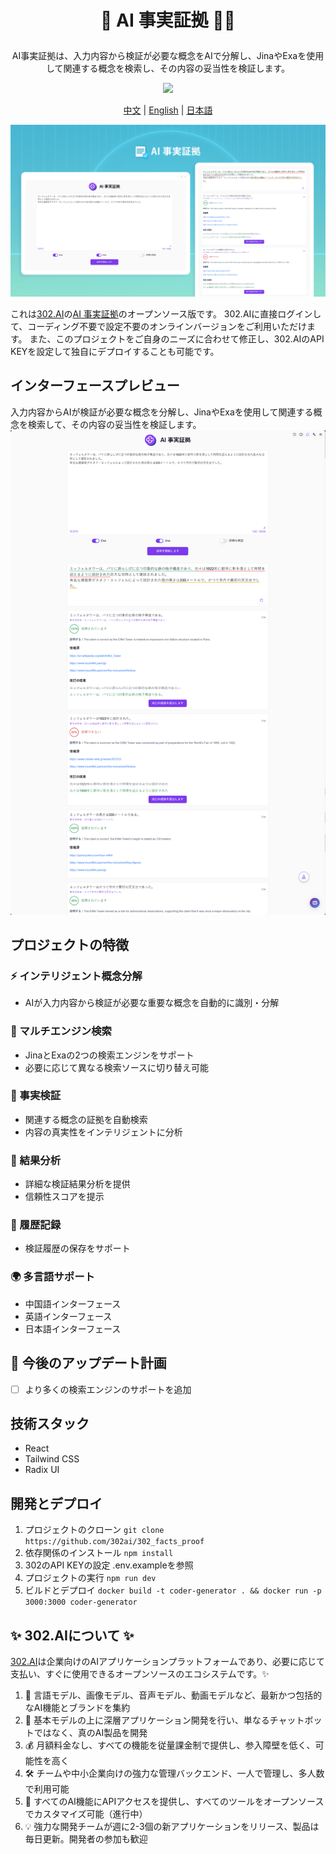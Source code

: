 # <p align="center">🧪 AI 事実証拠 🚀✨</p>

<p align="center">AI事実証拠は、入力内容から検証が必要な概念をAIで分解し、JinaやExaを使用して関連する概念を検索し、その内容の妥当性を検証します。</p>

<p align="center"><a href="https://302.ai/product/detail/62" target="blank"><img src="https://file.302.ai/gpt/imgs/github/20250102/72a57c4263944b73bf521830878ae39a.png" /></a></p >

<p align="center"><a href="README_zh.md">中文</a> | <a href="README.md">English</a> | <a href="README_ja.md">日本語</a></p>

![](docs/302_AI_facts_proof_jp.png)

これは[302.AI](https://302.ai/ja/)の[AI 事実証拠](https://302.ai/product/detail/62)のオープンソース版です。
302.AIに直接ログインして、コーディング不要で設定不要のオンラインバージョンをご利用いただけます。
また、このプロジェクトをご自身のニーズに合わせて修正し、302.AIのAPI KEYを設定して独自にデプロイすることも可能です。

## インターフェースプレビュー
入力内容からAIが検証が必要な概念を分解し、JinaやExaを使用して関連する概念を検索して、その内容の妥当性を検証します。
![](docs/302_AI_facts_proof_jp_screenshot_01.png)      

## プロジェクトの特徴
### ⚡ インテリジェント概念分解
- AIが入力内容から検証が必要な重要な概念を自動的に識別・分解
### 🔄 マルチエンジン検索
- JinaとExaの2つの検索エンジンをサポート
- 必要に応じて異なる検索ソースに切り替え可能
### 🧪 事実検証
- 関連する概念の証拠を自動検索
- 内容の真実性をインテリジェントに分析
### 🤖 結果分析
- 詳細な検証結果分析を提供
- 信頼性スコアを提示
### 📑 履歴記録
- 検証履歴の保存をサポート
### 🌍 多言語サポート
- 中国語インターフェース
- 英語インターフェース
- 日本語インターフェース

## 🚩 今後のアップデート計画
- [ ] より多くの検索エンジンのサポートを追加

## 技術スタック
- React
- Tailwind CSS
- Radix UI

## 開発とデプロイ
1. プロジェクトのクローン `git clone https://github.com/302ai/302_facts_proof`
2. 依存関係のインストール `npm install`
3. 302のAPI KEYの設定 .env.exampleを参照
4. プロジェクトの実行 `npm run dev`
5. ビルドとデプロイ `docker build -t coder-generator . && docker run -p 3000:3000 coder-generator`

## ✨ 302.AIについて ✨
[302.AI](https://302.ai/ja/)は企業向けのAIアプリケーションプラットフォームであり、必要に応じて支払い、すぐに使用できるオープンソースのエコシステムです。✨
1. 🧠 言語モデル、画像モデル、音声モデル、動画モデルなど、最新かつ包括的なAI機能とブランドを集約
2. 🚀 基本モデルの上に深層アプリケーション開発を行い、単なるチャットボットではなく、真のAI製品を開発
3. 💰 月額料金なし、すべての機能を従量課金制で提供し、参入障壁を低く、可能性を高く
4. 🛠 チームや中小企業向けの強力な管理バックエンド、一人で管理し、多人数で利用可能
5. 🔗 すべてのAI機能にAPIアクセスを提供し、すべてのツールをオープンソースでカスタマイズ可能（進行中）
6. 💡 強力な開発チームが週に2-3個の新アプリケーションをリリース、製品は毎日更新。開発者の参加も歓迎
